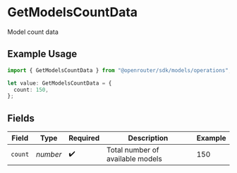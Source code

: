 # GetModelsCountData

Model count data

## Example Usage

```typescript
import { GetModelsCountData } from "@openrouter/sdk/models/operations";

let value: GetModelsCountData = {
  count: 150,
};
```

## Fields

| Field                            | Type                             | Required                         | Description                      | Example                          |
| -------------------------------- | -------------------------------- | -------------------------------- | -------------------------------- | -------------------------------- |
| `count`                          | *number*                         | :heavy_check_mark:               | Total number of available models | 150                              |